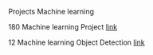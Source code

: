 
Projects Machine learning 


180 Machine learning Project [link](https://medium.com/coders-camp/180-data-science-and-machine-learning-projects-with-python-6191bc7b9db9)



12 Machine learning Object Detection [link](https://amankharwal.medium.com/12-machine-learning-projects-on-object-detection-46b32adc3c37)
